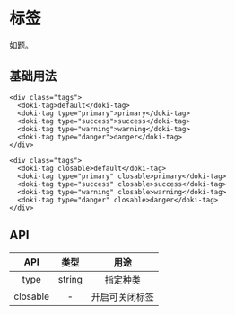 # 标签

如题。

## 基础用法

```vue
<div class="tags">
  <doki-tag>default</doki-tag>
  <doki-tag type="primary">primary</doki-tag>
  <doki-tag type="success">success</doki-tag>
  <doki-tag type="warning">warning</doki-tag>
  <doki-tag type="danger">danger</doki-tag>
</div>

<div class="tags">
  <doki-tag closable>default</doki-tag>
  <doki-tag type="primary" closable>primary</doki-tag>
  <doki-tag type="success" closable>success</doki-tag>
  <doki-tag type="warning" closable>warning</doki-tag>
  <doki-tag type="danger" closable>danger</doki-tag>
</div>
```

## API

|   API    |  类型  |      用途      |
| :------: | :----: | :------------: |
|   type   | string |    指定种类    |
| closable |   -    | 开启可关闭标签 |



